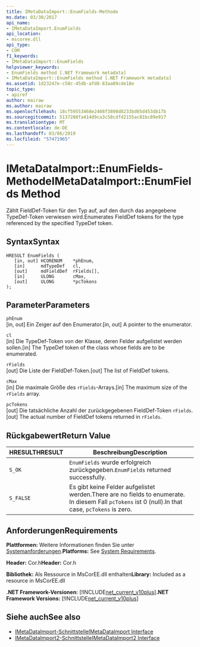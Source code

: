 ```yaml
---
title: IMetaDataImport::EnumFields-Methode
ms.date: 03/30/2017
api_name:
- IMetaDataImport.EnumFields
api_location:
- mscoree.dll
api_type:
- COM
f1_keywords:
- IMetaDataImport::EnumFields
helpviewer_keywords:
- EnumFields method [.NET Framework metadata]
- IMetaDataImport::EnumFields method [.NET Framework metadata]
ms.assetid: 1d23247e-c58c-45db-afd8-83aa89cde18e
topic_type:
- apiref
author: mairaw
ms.author: mairaw
ms.openlocfilehash: 18cf59553468e2408f3898d8233bd05d453db17b
ms.sourcegitcommit: 5137208fa414d9ca3c58cdfd2155ac81bc89e917
ms.translationtype: MT
ms.contentlocale: de-DE
ms.lasthandoff: 03/06/2019
ms.locfileid: "57471965"
---
```

# <a name="imetadataimportenumfields-method"></a><span data-ttu-id="671de-102">IMetaDataImport::EnumFields-Methode</span><span class="sxs-lookup"><span data-stu-id="671de-102">IMetaDataImport::EnumFields Method</span></span>
<span data-ttu-id="671de-103">Zählt FieldDef-Token für den Typ auf, auf den durch das angegebene TypeDef-Token verwiesen wird.</span><span class="sxs-lookup"><span data-stu-id="671de-103">Enumerates FieldDef tokens for the type referenced by the specified TypeDef token.</span></span>  
  
## <a name="syntax"></a><span data-ttu-id="671de-104">Syntax</span><span class="sxs-lookup"><span data-stu-id="671de-104">Syntax</span></span>  
  
```  
HRESULT EnumFields (   
   [in, out] HCORENUM    *phEnum,   
   [in]      mdTypeDef   cl,   
   [out]     mdFieldDef  rFields[],   
   [in]      ULONG       cMax,   
   [out]     ULONG       *pcTokens  
);  
```  
  
## <a name="parameters"></a><span data-ttu-id="671de-105">Parameter</span><span class="sxs-lookup"><span data-stu-id="671de-105">Parameters</span></span>  
 `phEnum`  
 <span data-ttu-id="671de-106">[in, out] Ein Zeiger auf den Enumerator.</span><span class="sxs-lookup"><span data-stu-id="671de-106">[in, out] A pointer to the enumerator.</span></span>  
  
 `cl`  
 <span data-ttu-id="671de-107">[in] Die TypeDef-Token von der Klasse, deren Felder aufgelistet werden sollen.</span><span class="sxs-lookup"><span data-stu-id="671de-107">[in] The TypeDef token of the class whose fields are to be enumerated.</span></span>  
  
 `rFields`  
 <span data-ttu-id="671de-108">[out] Die Liste der FieldDef-Token.</span><span class="sxs-lookup"><span data-stu-id="671de-108">[out] The list of FieldDef tokens.</span></span>  
  
 `cMax`  
 <span data-ttu-id="671de-109">[in] Die maximale Größe des `rFields`-Arrays.</span><span class="sxs-lookup"><span data-stu-id="671de-109">[in] The maximum size of the `rFields` array.</span></span>  
  
 `pcTokens`  
 <span data-ttu-id="671de-110">[out] Die tatsächliche Anzahl der zurückgegebenen FieldDef-Token `rFields`.</span><span class="sxs-lookup"><span data-stu-id="671de-110">[out] The actual number of FieldDef tokens returned in `rFields`.</span></span>  
  
## <a name="return-value"></a><span data-ttu-id="671de-111">Rückgabewert</span><span class="sxs-lookup"><span data-stu-id="671de-111">Return Value</span></span>  
  
|<span data-ttu-id="671de-112">HRESULT</span><span class="sxs-lookup"><span data-stu-id="671de-112">HRESULT</span></span>|<span data-ttu-id="671de-113">Beschreibung</span><span class="sxs-lookup"><span data-stu-id="671de-113">Description</span></span>|  
|-------------|-----------------|  
|`S_OK`|<span data-ttu-id="671de-114">`EnumFields` wurde erfolgreich zurückgegeben.</span><span class="sxs-lookup"><span data-stu-id="671de-114">`EnumFields` returned successfully.</span></span>|  
|`S_FALSE`|<span data-ttu-id="671de-115">Es gibt keine Felder aufgelistet werden.</span><span class="sxs-lookup"><span data-stu-id="671de-115">There are no fields to enumerate.</span></span> <span data-ttu-id="671de-116">In diesem Fall `pcTokens` ist 0 (null).</span><span class="sxs-lookup"><span data-stu-id="671de-116">In that case, `pcTokens` is zero.</span></span>|  
  
## <a name="requirements"></a><span data-ttu-id="671de-117">Anforderungen</span><span class="sxs-lookup"><span data-stu-id="671de-117">Requirements</span></span>  
 <span data-ttu-id="671de-118">**Plattformen:** Weitere Informationen finden Sie unter [Systemanforderungen](../../../../docs/framework/get-started/system-requirements.md).</span><span class="sxs-lookup"><span data-stu-id="671de-118">**Platforms:** See [System Requirements](../../../../docs/framework/get-started/system-requirements.md).</span></span>  
  
 <span data-ttu-id="671de-119">**Header:** Cor.h</span><span class="sxs-lookup"><span data-stu-id="671de-119">**Header:** Cor.h</span></span>  
  
 <span data-ttu-id="671de-120">**Bibliothek:** Als Ressource in MsCorEE.dll enthalten</span><span class="sxs-lookup"><span data-stu-id="671de-120">**Library:** Included as a resource in MsCorEE.dll</span></span>  
  
 <span data-ttu-id="671de-121">**.NET Framework-Versionen:** [!INCLUDE[net_current_v10plus](../../../../includes/net-current-v10plus-md.md)]</span><span class="sxs-lookup"><span data-stu-id="671de-121">**.NET Framework Versions:** [!INCLUDE[net_current_v10plus](../../../../includes/net-current-v10plus-md.md)]</span></span>  
  
## <a name="see-also"></a><span data-ttu-id="671de-122">Siehe auch</span><span class="sxs-lookup"><span data-stu-id="671de-122">See also</span></span>
- [<span data-ttu-id="671de-123">IMetaDataImport-Schnittstelle</span><span class="sxs-lookup"><span data-stu-id="671de-123">IMetaDataImport Interface</span></span>](../../../../docs/framework/unmanaged-api/metadata/imetadataimport-interface.md)
- [<span data-ttu-id="671de-124">IMetaDataImport2-Schnittstelle</span><span class="sxs-lookup"><span data-stu-id="671de-124">IMetaDataImport2 Interface</span></span>](../../../../docs/framework/unmanaged-api/metadata/imetadataimport2-interface.md)

